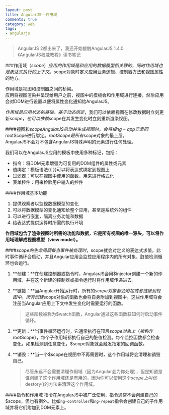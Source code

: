```yaml
---
layout: post
title: AngularJS——作用域
comments: true
category: web
tags: 
- angularjs
---
```


> AngularJS 2都出来了，我还开始接触AngularJS 1.4.0       
> 《AngularJS权威教程》读书笔记

###作用域（$scope）
应用的作用域是和应用的数据模型相关联的，同时作用域也是表达式执行的上下文。$scope对象时定义应用业务逻辑、控制器方法和视图属性的地方。

作用域是视图和控制器之间的桥梁。    
应用将视图渲染并呈现给用户之前，视图中的模板会和作用域进行连接，然后应用会对DOM进行设置以便将属性变化通知给AngularJS。

*作用域是应用状态的基础。基于动态绑定*，我们可以依赖视图在修改数据时立刻更新$scope，也可以依赖$scope在其发生变化时立刻重新渲染视图。

####视图和$scope
AngularJS启动并生成视图时，会将根 ng-app 元素同$rootScope进行绑定。$rootScope是所有$scope对象的最上层。    
AngularJS不会对不包含AngularJS特殊声明的元素进行任何处理。    

我们可以在AngularJS应用的模板中使用多种标记，包括：   
  
- 指令：将DOM元素增强为可复用的DOM组件的属性或元素
- 值绑定：模板语法{{ }}可以将表达式绑定到视图上
- 过滤器：可以在视图中使用的函数，用来进行格式化
- 表单控件：用来检验用户输入的控件

####作用域基本功能
1. 提供观察者以监视数据模型的变化
2. 可以将数据模型的变化通知给整个应用，甚至是系统外的组件
3. 可以进行嵌套，隔离业务功能和数据
4. 给表达式提供运算时所需的执行环境

**作用域包含了渲染视图时所需的功能和数据，它是所有视图的唯一源头。可以将作用域理解成视图模型（view model）。**

####$scope的生命周期
每当事件被处理时，$scope就会对定义的表达式求值。此时事件循环会启动，并且Angular应用会监控应用程序内的所有对象，脏值检测循环也会运行。

1. **创建：**在创建控制器或指令时，AngularJS会用$injector创建一个新的作用域，并在这个新建的控制器或指令运行时将作用域传递进去。
2. **链接：**当Angular开始运行时，所有的$scope对象都会附加或者链接到视图中。所有创建$scope对象的函数也会将自身附加到视图中。这些作用域将会注册当Angular应用上下文中发生变化时需要运行的函数。
	> 这些函数被称为$watch函数，Angular通过这些函数获知何时启动事件循环。

3. **更新：**当事件循环运行时，它通常执行在顶层$scope对象上（被称作$rootScope），每个子作用域都执行自己的脏值检测。每个监控函数都会检查变化。如果检测到任意变化，$scope对象就会触发指定的回调函数。
4. **销毁：**当一个$scope在视图中不再需要时，这个作用域将会清理和销毁自己。
	> 尽管永远不会需要清理作用域（因为Angular会为你处理），但是知道是谁创建了这个作用域还是有用的，因为你可以使用这个$scope上叫做$destory()的方法来清理这个作用域。

####指令和作用域
指令在AngularJS中被广泛使用，指令通常不会创建自己的$scope，但也有例外。比如`ng-controller`和`ng-repeat`指令会创建自己的子作用域并将它们附加到DOM元素上。
